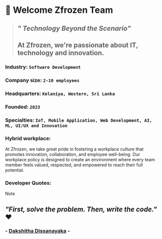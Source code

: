 # 👋 Welcome Zfrozen Team

> ## ***" Technology Beyond the Scenario"***
> ## **At Zfrozen, we're passionate about IT, technology and innovation.**

### Industry:  `Software Development`

### Company size:  `2-10 employees`

### Headquarters:  `Kelaniya, Western, Sri Lanka`

### Founded:  `2023`

### Specialties:  `IoT, Mobile Application, Web Development, AI, ML, UI/UX and Innovation`

### Hybrid workplace: ###
At Zfrozen, we take great pride in fostering a workplace culture that promotes innovation, collaboration, and employee well-being. Our workplace policy is designed to create an environment where every team member feels valued, respected, and empowered to reach their full potential.

### Developer Quotes: ###
> [!NOTE]
> ## *"First, solve the problem. Then, write the code."* :heart:
> ### - [Dakshitha Dissanayaka](https://github.com/dakshithadissanayaka) -
